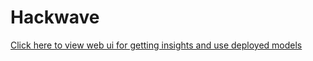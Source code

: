 # Hackwave

[Click here to view web ui for getting insights and use deployed models]([https://openai.com](https://github.com/iamshivam0/web_ui_hackwave/tree/main))
